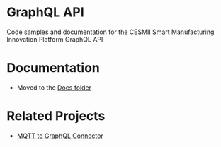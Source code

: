# GraphQL API
Code samples and documentation for the CESMII Smart Manufacturing Innovation Platform GraphQL API

# Documentation
- Moved to the [Docs folder](https://github.com/cesmii/API/blob/main/Docs/readme.md)

# Related Projects
- [MQTT to GraphQL Connector](https://github.com/richardphi1618/MQTT-to-GraphQL-Connector-for-SMP)
